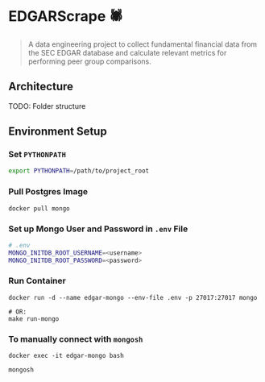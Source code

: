 # EDGARScrape 🕷
>A data engineering project to collect fundamental financial data from the SEC EDGAR database and calculate relevant metrics for performing peer group comparisons.

## Architecture
TODO: Folder structure

## Environment Setup
### Set `PYTHONPATH`
```bash
export PYTHONPATH=/path/to/project_root
```
### Pull Postgres Image
```console
docker pull mongo
```

### Set up Mongo User and Password in `.env` File
```bash
# .env
MONGO_INITDB_ROOT_USERNAME=<username>
MONGO_INITDB_ROOT_PASSWORD=<password>
```

### Run Container
```console
docker run -d --name edgar-mongo --env-file .env -p 27017:27017 mongo

# OR:
make run-mongo
```

### To manually connect with `mongosh`
```console
docker exec -it edgar-mongo bash

mongosh
```
